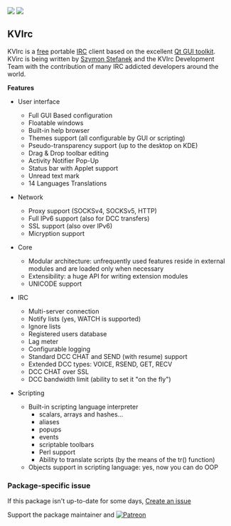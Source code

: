 [![](https://img.shields.io/chocolatey/v/kvirc?color=green&label=kvirc)](https://chocolatey.org/packages/kvirc) [![](https://img.shields.io/chocolatey/dt/kvirc)](https://chocolatey.org/packages/kvirc)

## KVIrc

KVIrc is a [free](https://www.gnu.org) portable [IRC](https://www.wikiwand.com/en/Internet_Relay_Chat) client based on the excellent [Qt GUI toolkit](https://www.qt.io/). KVirc is being written by [Szymon Stefanek](https://www.pragmaware.net) and the KVIrc Development Team with the contribution of many IRC addicted developers around the world.

**Features**

- User interface
    - Full GUI Based configuration
    - Floatable windows
    - Built-in help browser
    - Themes support (all configurable by GUI or scripting)
    - Pseudo-transparency support (up to the desktop on KDE)
    - Drag & Drop toolbar editing
    - Activity Notifier Pop-Up
    - Status bar with Applet support
    - Unread text mark
    - 14 Languages Translations

- Network
    - Proxy support (SOCKSv4, SOCKSv5, HTTP)
    - Full IPv6 support (also for DCC transfers)
    - SSL support (also over IPv6)
    - Micryption support

- Core
    - Modular architecture: unfrequently used features reside in external modules and are loaded only when necessary
    - Extensibility: a huge API for writing extension modules
    - UNICODE support

- IRC
    - Multi-server connection
    - Notify lists (yes, WATCH is supported)
    - Ignore lists
    - Registered users database
    - Lag meter
    - Configurable logging
    - Standard DCC CHAT and SEND (with resume) support
    - Extended DCC types: VOICE, RSEND, GET, RECV
    - DCC CHAT over SSL
    - DCC bandwidth limit (ability to set it "on the fly")

- Scripting
    - Built-in scripting language interpreter
        - scalars, arrays and hashes...
        - aliases
        - popups
        - events
        - scriptable toolbars
        - Perl support
        - Ability to translate scripts (by the means of the tr() function)
    - Objects support in scripting language: yes, now you can do OOP

### Package-specific issue
If this package isn't up-to-date for some days, [Create an issue](https://github.com/tunisiano187/Chocolatey-packages/issues/new/choose)

Support the package maintainer and [![Patreon](https://cdn.jsdelivr.net/gh/tunisiano187/Chocolatey-packages@d15c4e19c709e7148588d4523ffc6dd3cd3c7e5e/icons/patreon.png)](https://www.patreon.com/bePatron?u=39585820)
